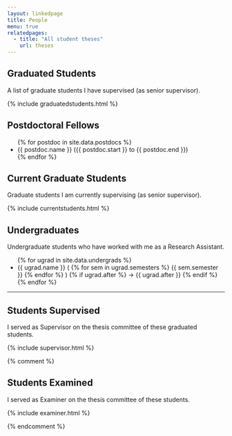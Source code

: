 ```yaml
---
layout: linkedpage
title: People
menu: true
relatedpages:
  - title: "All student theses"
    url: theses
---
```



## Graduated Students

A list of graduate students I have supervised (as senior supervisor).

{% include graduatedstudents.html %}

## Postdoctoral Fellows

<ul>
{% for postdoc in site.data.postdocs %}
    <li>{{ postdoc.name }} <span class="smaller">({{ postdoc.start }} to {{ postdoc.end }})</span>
        <!-- <ul class="smaller"><li>After: {{ postdoc.after }}</li></ul> -->
    </li>
{% endfor %}
</ul>

## Current Graduate Students

Graduate students I am currently supervising (as senior supervisor).

{% include currentstudents.html %}

## Undergraduates

Undergraduate students who have worked with me as a Research Assistant.

<ul>
{% for ugrad in site.data.undergrads %}
    <li>{{ ugrad.name }}
        <span class="smaller">(
        {% for sem in ugrad.semesters %}
            {{ sem.semester }}
        {% endfor %}
        )
        {% if ugrad.after %}
            &rarr; {{ ugrad.after }}
        {% endif %}
        </span>
        <!--
        <ul class="smaller">
        {% for sem in ugrad.semesters %}
            <li>{{ sem.semester }} (Funding: {{ sem.funding }})</li>
        {% endfor %}
        </li>
        {% if ugrad.after %}
            <li>After: {{ ugrad.after }}</li>
        {% endif %}
        </ul>
        -->
    </li>
{% endfor %}
</ul>

<hr/>

## Students Supervised

I served as Supervisor on the thesis committee of these graduated students.

{% include supervisor.html %}

{% comment %}
## Students Examined

I served as Examiner on the thesis committee of these students.

{% include examiner.html %}

{% endcomment %}
